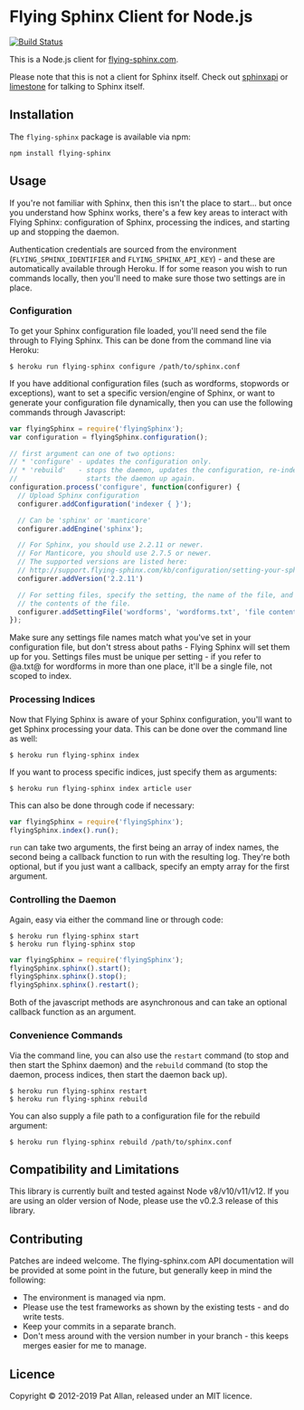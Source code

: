 # Flying Sphinx Client for Node.js

[![Build Status](https://travis-ci.org/flying-sphinx/flying-sphinx-js.png?branch=master)](https://travis-ci.org/flying-sphinx/flying-sphinx-js)

This is a Node.js client for [flying-sphinx.com](https://flying-sphinx.com).

Please note that this is not a client for Sphinx itself. Check out [sphinxapi](https://github.com/lindory-project/node-sphinxapi) or [limestone](https://github.com/kurokikaze/limestone) for talking to Sphinx itself.

## Installation

The `flying-sphinx` package is available via npm:

```
npm install flying-sphinx
```

## Usage

If you're not familiar with Sphinx, then this isn't the place to start... but once you understand how Sphinx works, there's a few key areas to interact with Flying Sphinx: configuration of Sphinx, processing the indices, and starting up and stopping the daemon.

Authentication credentials are sourced from the environment (`FLYING_SPHINX_IDENTIFIER` and `FLYING_SPHINX_API_KEY`) - and these are automatically available through Heroku. If for some reason you wish to run commands locally, then you'll need to make sure those two settings are in place.

### Configuration

To get your Sphinx configuration file loaded, you'll need send the file through to Flying Sphinx. This can be done from the command line via Heroku:

```
$ heroku run flying-sphinx configure /path/to/sphinx.conf
```

If you have additional configuration files (such as wordforms, stopwords or exceptions), want to set a specific version/engine of Sphinx, or want to generate your configuration file dynamically, then you can use the following commands through Javascript:

```js
var flyingSphinx = require('flyingSphinx');
var configuration = flyingSphinx.configuration();

// first argument can one of two options:
// * 'configure' - updates the configuration only.
// * 'rebuild'   - stops the daemon, updates the configuration, re-indexes, and
//                 starts the daemon up again.
configuration.process('configure', function(configurer) {
  // Upload Sphinx configuration
  configurer.addConfiguration('indexer { }');

  // Can be 'sphinx' or 'manticore'
  configurer.addEngine('sphinx');

  // For Sphinx, you should use 2.2.11 or newer.
  // For Manticore, you should use 2.7.5 or newer.
  // The supported versions are listed here:
  // http://support.flying-sphinx.com/kb/configuration/setting-your-sphinx-version
  configurer.addVersion('2.2.11')

  // For setting files, specify the setting, the name of the file, and
  // the contents of the file.
  configurer.addSettingFile('wordforms', 'wordforms.txt', 'file contents');
});
```

Make sure any settings file names match what you've set in your configuration file, but don't stress about paths - Flying Sphinx will set them up for you. Settings files must be unique per setting - if you refer to @a.txt@ for wordforms in more than one place, it'll be a single file, not scoped to index.

### Processing Indices

Now that Flying Sphinx is aware of your Sphinx configuration, you'll want to get Sphinx processing your data. This can be done over the command line as well:

```
$ heroku run flying-sphinx index
```

If you want to process specific indices, just specify them as arguments:

```
$ heroku run flying-sphinx index article user
```

This can also be done through code if necessary:

```js
var flyingSphinx = require('flyingSphinx');
flyingSphinx.index().run();
```

`run` can take two arguments, the first being an array of index names, the second being a callback function to run with the resulting log. They're both optional, but if you just want a callback, specify an empty array for the first argument.

### Controlling the Daemon

Again, easy via either the command line or through code:

```
$ heroku run flying-sphinx start
$ heroku run flying-sphinx stop
```

```js
var flyingSphinx = require('flyingSphinx');
flyingSphinx.sphinx().start();
flyingSphinx.sphinx().stop();
flyingSphinx.sphinx().restart();
```

Both of the javascript methods are asynchronous and can take an optional callback function as an argument.

### Convenience Commands

Via the command line, you can also use the `restart` command (to stop and then start the Sphinx daemon) and the `rebuild` command (to stop the daemon, process indices, then start the daemon back up).

```
$ heroku run flying-sphinx restart
$ heroku run flying-sphinx rebuild
```

You can also supply a file path to a configuration file for the rebuild argument:

```
$ heroku run flying-sphinx rebuild /path/to/sphinx.conf
```

## Compatibility and Limitations

This library is currently built and tested against Node v8/v10/v11/v12. If you are using an older version of Node, please use the v0.2.3 release of this library.

## Contributing

Patches are indeed welcome. The flying-sphinx.com API documentation will be provided at some point in the future, but generally keep in mind the following:

* The environment is managed via npm.
* Please use the test frameworks as shown by the existing tests - and do write tests.
* Keep your commits in a separate branch.
* Don't mess around with the version number in your branch - this keeps merges easier for me to manage.

## Licence

Copyright &copy; 2012-2019 Pat Allan, released under an MIT licence.
